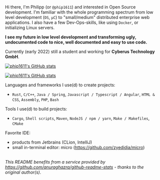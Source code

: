 Hi there,
I'm Philipp (or `@phip1611`) and interested in Open Source development. I'm familiar with
the whole programming spectrum from low level development (`OS`, `µC`)
to "small/medium" distributed enterprise web applications. 
I also have a few Dev-Ops-skills, like using `Docker`, or initializing Linux servers.

**I see my future in low level development and transforming ugly, undocumented code to 
nice, well documented and easy to use code.** 

Currently (early 2022) still a student and working for **Cyberus Technology GmbH**.

[![phip1611's GitHub stats](https://github-readme-stats.vercel.app/api?username=phip1611&show_icons=true&count_private=true&theme=slateorange)](https://github.com/anuraghazra/github-readme-stats "My Github stats")


[![phip1611's GitHub stats](https://github-readme-stats.vercel.app/api/top-langs/?username=phip1611&theme=slateorange&layout=compact)](https://github.com/anuraghazra/github-readme-stats "My Github stats")

Languages and frameworks I use(d) to create projects:
- `Rust`, `C/C++`, `Java / Spring`, `Javascript / Typescript / Angular`, `HTML & CSS`, `Assembly`, `PHP`, `Bash` 

Tools I use(d) to build projects:
- `Cargo`, `Shell scripts`, `Maven`, `NodeJS / npm / yarn`, `Make / Makefiles`, `CMake`

Favorite IDE:
- products from Jetbrains (CLion, IntelliJ)
- small in-terminal editor: micro (https://github.com/zyedidia/micro)


\
*This README benefits from a service provided by https://github.com/anuraghazra/github-readme-stats - thanks to the original author(s)*.
